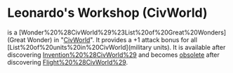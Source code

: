 # Leonardo's Workshop (CivWorld)

 is a [Wonder%20%28CivWorld%29%23List%20of%20Great%20Wonders](Great Wonder) in "[CivWorld](CivWorld)". It provides a +1 attack bonus for all [List%20of%20units%20in%20CivWorld](military units). It is available after discovering [Invention%20%28CivWorld%29](Invention) and becomes [obsolete](obsolete) after discovering [Flight%20%28CivWorld%29](Flight).
